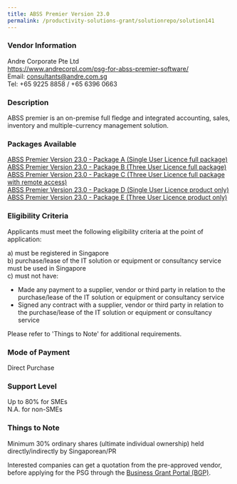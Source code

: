 ```yaml
---
title: ABSS Premier Version 23.0
permalink: /productivity-solutions-grant/solutionrepo/solution141
---
```


### Vendor Information
Andre Corporate Pte Ltd<br>https://www.andrecorpl.com/psg-for-abss-premier-software/<br>Email: consultants@andre.com.sg<br>Tel: +65 9225 8858 / +65 6396 0663

### Description

ABSS premier is an on-premise full fledge and integrated accounting, sales, inventory and multiple-currency management solution.

### Packages Available

<a href='https://www.gobusiness.gov.sg/images/psg/Andre_Corporate_Annex_3_Part_1.pdf' target='_blank'>ABSS Premier Version 23.0 - Package A (Single User Licence full package)</a><br/>
<a href='https://www.gobusiness.gov.sg/images/psg/Andre_Corporate_Annex_3_Part_2.pdf' target='_blank'>ABSS Premier Version 23.0 - Package B (Three User Licence full package)</a><br/>
<a href='https://www.gobusiness.gov.sg/images/psg/Andre_Corporate_Annex_3_Part_3.pdf' target='_blank'>ABSS Premier Version 23.0 - Package C (Three User Licence full package with remote access)</a><br/>
<a href='https://www.gobusiness.gov.sg/images/psg/Andre_Corporate_Annex_3_Part_4.pdf' target='_blank'>ABSS Premier Version 23.0 - Package D (Single User Licence product only)</a><br/>
<a href='https://www.gobusiness.gov.sg/images/psg/Andre_Corporate_Annex_3_Part_5.pdf' target='_blank'>ABSS Premier Version 23.0 - Package E (Three User Licence product only)</a><br/>

### Eligibility Criteria

Applicants must meet the following eligibility criteria at the point of application:

a) must be registered in Singapore <br>
b) purchase/lease of the IT solution or equipment or consultancy service must be used in Singapore <br>
c) must not have:
- Made any payment to a supplier, vendor or third party in relation to the purchase/lease of the IT solution or equipment or consultancy service
- Signed any contract with a supplier, vendor or third party in relation to the purchase/lease of the IT solution or equipment or consultancy service

Please refer to 'Things to Note' for additional requirements.

### Mode of Payment
Direct Purchase

### Support Level
Up to 80% for SMEs <br>
N.A. for non-SMEs

### Things to Note
Minimum 30% ordinary shares (ultimate individual ownership) held directly/indirectly by Singaporean/PR

Interested companies can get a quotation from the pre-approved vendor, before applying for the PSG through the <a target='_blank' href='https://www.businessgrants.gov.sg/'>Business Grant Portal (BGP)</a>.
